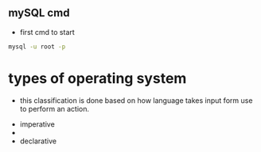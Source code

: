 ## mySQL cmd 

* first cmd to start
  

```cmd
mysql -u root -p

```


# types of operating system 

* this classification is done based on how language takes input form use to perform an action.

- imperative 
- 
- declarative
  